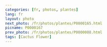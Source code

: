 ```yaml
---
categories: [fr, photos, plantes]
lang: fr
layout: photo
next_photo: /fr/photos/plantes/P0000165.html
picname: P0000167
prev_photo: /fr/photos/plantes/P0000088.html
tags: [Cactus Flower]
---
```

